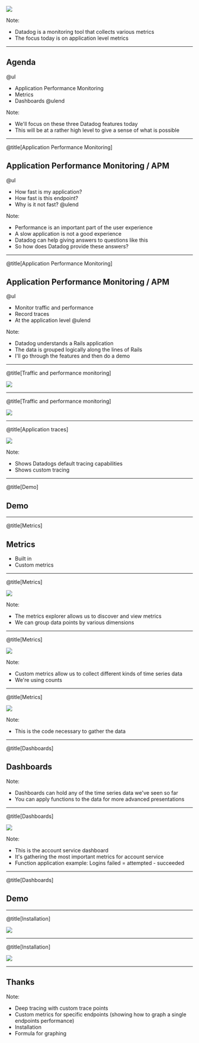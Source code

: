 ![](assets/img/dd_v_w_logo.png)

Note:

- Datadog is a monitoring tool that collects various metrics
- The focus today is on application level metrics

---

## Agenda

@ul[](false)
* Application Performance Monitoring
* Metrics
* Dashboards
@ulend

Note:

- We'll focus on these three Datadog features today
- This will be at a rather high level to give a sense of what is possible

---
@title[Application Performance Monitoring]

## Application Performance Monitoring / APM

@ul[](false)
* How fast is my application?
* How fast is this endpoint?
* Why is it not fast?
@ulend

Note:

- Performance is an important part of the user experience
- A slow application is not a good experience
- Datadog can help giving answers to questions like this
- So how does Datadog provide these answers?

---
@title[Application Performance Monitoring]

## Application Performance Monitoring / APM

@ul[](false)
* Monitor traffic and performance
* Record traces
* At the application level
@ulend

Note:

- Datadog understands a Rails application
- The data is grouped logically along the lines of Rails
- I'll go through the features and then do a demo

---
@title[Traffic and performance monitoring]

![](assets/img/apm1.png)

---
@title[Traffic and performance monitoring]

![](assets/img/apm2.png)

---
@title[Application traces]

![](assets/img/trace1.png)

Note:

- Shows Datadogs default tracing capabilities
- Shows custom tracing

---
@title[Demo]

## Demo

---
@title[Metrics]

## Metrics

* Built in
* Custom metrics

---
@title[Metrics]

![](assets/img/default-metrics.png)

Note:

- The metrics explorer allows us to discover and view metrics
- We can group data points by various dimensions

---
@title[Metrics]

![](assets/img/custom-metrics.png)

Note:

- Custom metrics allow us to collect different kinds of time series data
- We're using counts

---
@title[Metrics]

![](assets/img/custom-metrics-code.png)

Note:

- This is the code necessary to gather the data

---
@title[Dashboards]

## Dashboards

Note:

- Dashboards can hold any of the time series data we've seen so far
- You can apply functions to the data for more advanced presentations

---
@title[Dashboards]

![](assets/img/account-service-dashboard.png)

Note:

- This is the account service dashboard
- It's gathering the most important metrics for account service
- Function application example: Logins failed = attempted - succeeded

---
@title[Dashboards]

## Demo

---
@title[Installation]

![](assets/img/install-gemfile.png)

---
@title[Installation]

![](assets/img/install-initializer.png)

---

## Thanks

Note:

- Deep tracing with custom trace points
- Custom metrics for specific endpoints (showing how to graph a single endpoints performance)
- Installation
- Formula for graphing
